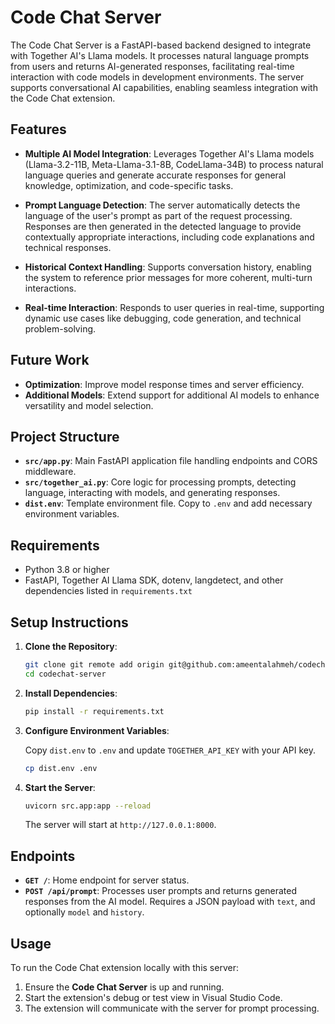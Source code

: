 # Code Chat Server

The Code Chat Server is a FastAPI-based backend designed to integrate with Together AI's Llama models. It processes natural language prompts from users and returns AI-generated responses, facilitating real-time interaction with code models in development environments. The server supports conversational AI capabilities, enabling seamless integration with the Code Chat extension.

## Features

- **Multiple AI Model Integration**: Leverages Together AI's Llama models (Llama-3.2-11B, Meta-Llama-3.1-8B, CodeLlama-34B) to process natural language queries and generate accurate responses for general knowledge, optimization, and code-specific tasks.
  
- **Prompt Language Detection**: The server automatically detects the language of the user's prompt as part of the request processing. Responses are then generated in the detected language to provide contextually appropriate interactions, including code explanations and technical responses.

- **Historical Context Handling**: Supports conversation history, enabling the system to reference prior messages for more coherent, multi-turn interactions.

- **Real-time Interaction**: Responds to user queries in real-time, supporting dynamic use cases like debugging, code generation, and technical problem-solving.

## Future Work

- **Optimization**: Improve model response times and server efficiency.
- **Additional Models**: Extend support for additional AI models to enhance versatility and model selection.

## Project Structure

- **`src/app.py`**: Main FastAPI application file handling endpoints and CORS middleware.
- **`src/together_ai.py`**: Core logic for processing prompts, detecting language, interacting with models, and generating responses.
- **`dist.env`**: Template environment file. Copy to `.env` and add necessary environment variables.

## Requirements

- Python 3.8 or higher
- FastAPI, Together AI Llama SDK, dotenv, langdetect, and other dependencies listed in `requirements.txt`

## Setup Instructions

1. **Clone the Repository**:

   ```bash
   git clone git remote add origin git@github.com:ameentalahmeh/codechat-server.git
   cd codechat-server
   ```

2. **Install Dependencies**:

   ```bash
   pip install -r requirements.txt
   ```

3. **Configure Environment Variables**:

   Copy `dist.env` to `.env` and update `TOGETHER_API_KEY` with your API key.

   ```bash
   cp dist.env .env
   ```

4. **Start the Server**:

   ```bash
   uvicorn src.app:app --reload
   ```

   The server will start at `http://127.0.0.1:8000`.

## Endpoints

- **`GET /`**: Home endpoint for server status.
- **`POST /api/prompt`**: Processes user prompts and returns generated responses from the AI model. Requires a JSON payload with `text`, and optionally `model` and `history`.

## Usage

To run the Code Chat extension locally with this server:

1. Ensure the **Code Chat Server** is up and running.
2. Start the extension's debug or test view in Visual Studio Code.
3. The extension will communicate with the server for prompt processing.
